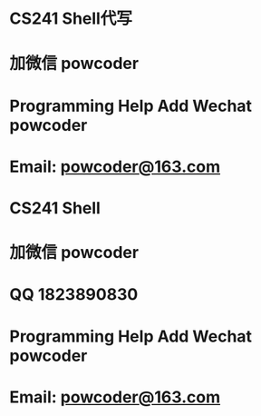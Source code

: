# CS241 Shell代写
# 加微信 powcoder

# Programming Help Add Wechat powcoder

# Email: powcoder@163.com

# CS241 Shell
# 加微信 powcoder

# QQ 1823890830

# Programming Help Add Wechat powcoder

# Email: powcoder@163.com

